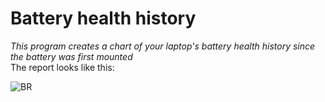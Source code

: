 # Battery health history

<i>This program creates a chart of your laptop's battery health history since the battery was first mounted</i>
<br>
The report looks like this:

<img src="https://i.ibb.co/m8PsSWp/BR.png" alt="BR" border="0">
